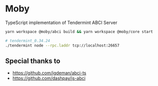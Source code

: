 # Moby

TypeScript implementation of Tendermint ABCI Server

```bash
yarn workspace @moby/abci build && yarn workspace @moby/core start

# tendermint_0.34.24
./tendermint node --rpc.laddr tcp://localhost:26657
```

## Special thanks to
- https://github.com/igdeman/abci-ts
- https://github.com/dashpay/js-abci
